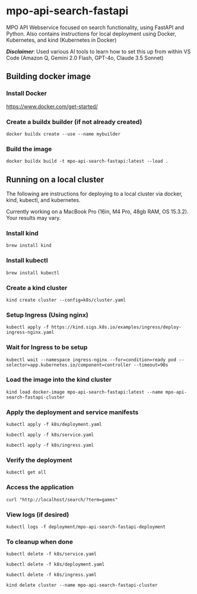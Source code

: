 # mpo-api-search-fastapi
MPO API Webservice focused on search functionality, using FastAPI and Python.
Also contains instructions for local deployment using Docker, Kubernetes, and kind (Kubernetes in Docker)

***Disclaimer***: Used various AI tools to learn how to set this up from within VS Code (Amazon Q, Gemini 2.0 Flash, GPT-4o, Claude 3.5 Sonnet) 

## Building docker image
### Install Docker
https://www.docker.com/get-started/

### Create a buildx builder (if not already created)
`docker buildx create --use --name mybuilder`

### Build the image
`docker buildx build -t mpo-api-search-fastapi:latest --load .`

## Running on a local cluster
The following are instructions for deploying to a local cluster via docker, kind, kubectl, and kubernetes. 

Currently working on a MacBook Pro (16in, M4 Pro, 48gb RAM, OS 15.3.2). Your results may vary.

### Install kind
`brew install kind`

### Install kubectl
`brew install kubectl`

### Create a kind cluster
`kind create cluster --config=k8s/cluster.yaml`

### Setup Ingress (Using nginx)
`kubectl apply -f https://kind.sigs.k8s.io/examples/ingress/deploy-ingress-nginx.yaml`

### Wait for Ingress to be setup
`kubectl wait --namespace ingress-nginx --for=condition=ready pod --selector=app.kubernetes.io/component=controller --timeout=90s`

### Load the image into the kind cluster
`kind load docker-image mpo-api-search-fastapi:latest --name mpo-api-search-fastapi-cluster`

### Apply the deployment and service manifests
`kubectl apply -f k8s/deployment.yaml`

`kubectl apply -f k8s/service.yaml`

`kubectl apply -f k8s/ingress.yaml`

### Verify the deployment
`kubectl get all`

### Access the application
`curl "http://localhost/search/?term=games"`

### View logs (if desired)
`kubectl logs -f deployment/mpo-api-search-fastapi-deployment`

### To cleanup when done
`kubectl delete -f k8s/service.yaml`

`kubectl delete -f k8s/deployment.yaml`

`kubectl delete -f k8s/ingress.yaml`

`kind delete cluster --name mpo-api-search-fastapi-cluster`